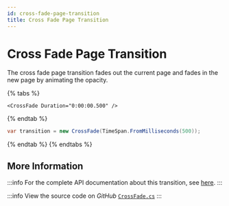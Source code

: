 ```yaml
---
id: cross-fade-page-transition
title: Cross Fade Page Transition
---
```


# Cross Fade Page Transition

The cross fade page transition fades out the current page and fades in the new page by animating the opacity.

{% tabs %}
```markup title='XAML'
<CrossFade Duration="0:00:00.500" />
```
{% endtab %}

```csharp title='C#'
var transition = new CrossFade(TimeSpan.FromMilliseconds(500));
```
{% endtab %}
{% endtabs %}

## More Information

:::info
For the complete API documentation about this transition, see [here](http://reference.avaloniaui.net/api/Avalonia.Animation/PageSlide/).
:::

:::info
View the source code on _GitHub_ [`CrossFade.cs`](https://github.com/AvaloniaUI/Avalonia/blob/master/src/Avalonia.Base/Animation/CrossFade.cs)
:::

